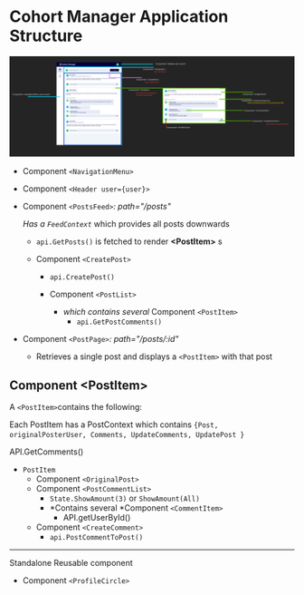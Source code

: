 # Cohort Manager Application Structure

![Cohort Manager Application](Components-v1.png)

- Component `<NavigationMenu>`
- Component `<Header user={user}>`
- Component `<PostsFeed>`_: path="/posts"_

  _Has a `FeedContext`_ which provides all posts downwards

  - `api.GetPosts()` is fetched to render **\<PostItem>** s

  - Component `<CreatePost>`

    - `api.CreatePost()`
    - Component `<PostList>`

      - _which contains several_ Component `<PostItem>`
        - `api.GetPostComments()`

- Component `<PostPage>`_: path="/posts/:id"_
  - Retrieves a single post and displays a `<PostItem>` with that post

## Component \<PostItem>

A `<PostItem>`contains the following:

Each PostItem has a PostContext which contains `{Post, originalPosterUser, Comments, UpdateComments, UpdatePost }`

API.GetComments()

- `PostItem`
  - Component `<OriginalPost>`
  - Component `<PostCommentList>`
    - `State.ShowAmount(3)` or `ShowAmount(All)`
    - *Contains several *Component `<CommentItem>`
      - API.getUserById()
  - Component `<CreateComment>`
    - `api.PostCommentToPost()`

---

Standalone Reusable component

- Component `<ProfileCircle>`
